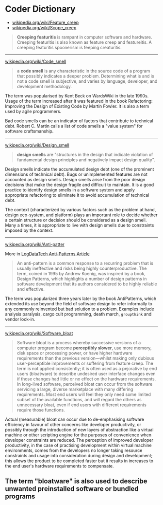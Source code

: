 # Coder Dictionary

- [wikipedia.org/wiki/Feature_creep](https://en.wikipedia.org/wiki/Feature_creep)
- [wikipedia.org/wiki/Scope_creep](https://en.wikipedia.org/wiki/Scope_creep)

> **Creeping featuritis** is rampant in computer software and hardware. Creeping featuritis is also known as feature creep and featureitis. A creeping featuritis spoonerism is feeping creaturitis.

---

[wikipedia.org/wiki/Code_smell](https://en.wikipedia.org/wiki/Code_smell)

> a **code smell** is any characteristic in the source code of a program that possibly indicates a deeper problem. Determining what is and is not a code smell is subjective, and varies by language, developer, and development methodology.

The term was popularised by Kent Beck on WardsWiki in the late 1990s. Usage of the term increased after it was featured in the book Refactoring: Improving the Design of Existing Code by Martin Fowler. It is also a term used by agile programmers.

Bad code smells can be an indicator of factors that contribute to technical debt. Robert C. Martin calls a list of code smells a "value system" for software craftsmanship.

---

[wikipedia.org/wiki/Design_smell](https://en.wikipedia.org/wiki/Design_smell)

> **design smells** are "structures in the design that indicate violation of fundamental design principles and negatively impact design quality".

Design smells indicate the accumulated design debt (one of the prominent dimensions of technical debt). Bugs or unimplemented features are not accounted as design smells. Design smells arise from the poor design decisions that make the design fragile and difficult to maintain. It is a good practice to identify design smells in a software system and apply appropriate refactoring to eliminate it to avoid accumulation of technical debt.

The context (characterized by various factors such as the problem at hand, design eco-system, and platform) plays an important role to decide whether a certain structure or decision should be considered as a design smell. Many a times, it is appropriate to live with design smells due to constraints imposed by the context.

---

[wikipedia.org/wiki/Anti-patter](https://en.wikipedia.org/wiki/Anti-pattern)

More in [LogDataTech Anti-Patterns Article](./Anti-Patterns.md)

<!-- ![randofile.sh(./randofile.sh) <- How to Link to a local non Markdown file same as image. -->

> An anti-pattern is a common response to a recurring problem that is usually ineffective and risks being highly counterproductive. The term, coined in 1995 by Andrew Koenig, was inspired by a book, Design Patterns, which highlights a number of design patterns in software development that its authors considered to be highly reliable and effective.

The term was popularized three years later by the book AntiPatterns, which extended its use beyond the field of software design to refer informally to any commonly reinvented but bad solution to a problem. Examples include analysis paralysis, cargo cult programming, death march, `groupthink` and vendor lock-in.

<!-- @NK use `madeupword` to highlight made up words -->

---

[wikipedia.org/wiki/Software_bloat](https://en.wikipedia.org/wiki/Software_bloat)

> Software bloat is a process whereby successive versions of a computer program become **perceptibly slower**, use more memory, disk space or processing power, or have higher hardware requirements than the previous version—whilst making only dubious user-perceptible improvements or suffering from feature creep. The term is not applied consistently; it is often used as a pejorative by end users (bloatware) to describe undesired user interface changes even if those changes had little or no effect on the hardware requirements. In long-lived software, perceived bloat can occur from the software servicing a large, diverse marketplace with many differing requirements. Most end users will feel they only need some limited subset of the available functions, and will regard the others as unnecessary bloat, even if end users with different requirements require those functions.

Actual (measurable) bloat can occur due to de-emphasising software efficiency in favour of other concerns like developer productivity, or possibly through the introduction of new layers of abstraction like a virtual machine or other scripting engine for the purposes of convenience when developer constraints are reduced. The perception of improved developer productivity, in the case of practising development within virtual machine environments, comes from the developers no longer taking resource constraints and usage into consideration during design and development; this allows the product to be completed faster but it results in increases to the end user's hardware requirements to compensate.

## The term "bloatware" is also used to describe unwanted preinstalled software or bundled programs